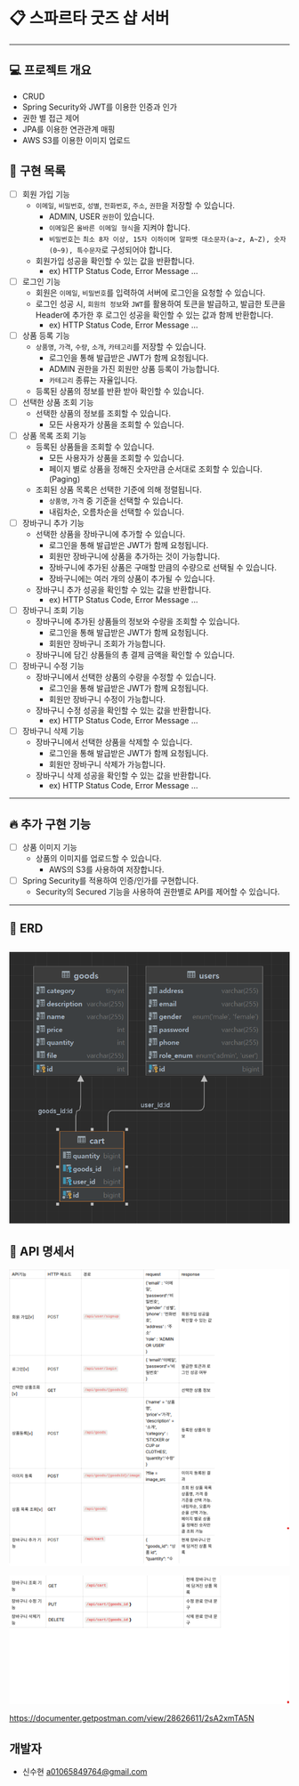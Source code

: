 # 📋 스파르타 굿즈 샵 서버

-------------------------------------------------------------------------
## 💻 프로젝트 개요
- CRUD
- Spring Security와 JWT를 이용한 인증과 인가
- 권한 별 접근 제어
- JPA를 이용한 연관관계 매핑
- AWS S3를 이용한 이미지 업로드 

## 🎯 구현 목록
- [ ]  회원 가입 기능
    - `이메일`, `비밀번호`, `성별`, `전화번호`, `주소`, `권한`을 저장할 수 있습니다.
        - ADMIN, USER `권한`이 있습니다.
        - `이메일`은  `올바른 이메일 형식`을 지켜야 합니다.
        - `비밀번호`는  `최소 8자 이상, 15자 이하이며 알파벳 대소문자(a~z, A~Z), 숫자(0~9), 특수문자`로 구성되어야 합니다.
    - 회원가입 성공을 확인할 수 있는 값을 반환합니다.
        - ex) HTTP Status Code, Error Message …
- [ ]  로그인 기능
    - 회원은 `이메일`, `비밀번호`를 입력하여 서버에 로그인을 요청할 수 있습니다.
    - 로그인 성공 시, `회원의 정보`와 `JWT`를 활용하여 토큰을 발급하고,
      발급한 토큰을 Header에 추가한 후 로그인 성공을 확인할 수 있는 값과 함께 반환합니다.
        - ex) HTTP Status Code, Error Message …
- [ ]  상품 등록 기능
    - `상품명`, `가격`, `수량`, `소개`, `카테고리`를 저장할 수 있습니다.
        - 로그인을 통해 발급받은 JWT가 함께 요청됩니다.
        - ADMIN 권한을 가진 회원만 상품 등록이 가능합니다.
        - `카테고리` 종류는 자율입니다.
    - 등록된 상품의 정보를 반환 받아 확인할 수 있습니다.
- [ ]  선택한 상품 조회 기능
    - 선택한 상품의 정보를 조회할 수 있습니다.
        - 모든 사용자가 상품을 조회할 수 있습니다.
- [ ]  상품 목록 조회 기능
    - 등록된 상품들을 조회할 수 있습니다.
        - 모든 사용자가 상품을 조회할 수 있습니다.
        - 페이지 별로 상품을 정해진 숫자만큼 순서대로 조회할 수 있습니다. (Paging)
    - 조회된 상품 목록은 선택한 기준에 의해 정렬됩니다.
        - `상품명`, `가격` 중 기준을 선택할 수 있습니다.
        - 내림차순, 오름차순을 선택할 수 있습니다.
- [ ]  장바구니 추가 기능
    - 선택한 상품을 장바구니에 추가할 수 있습니다.
        - 로그인을 통해 발급받은 JWT가 함께 요청됩니다.
        - 회원만 장바구니에 상품을 추가하는 것이 가능합니다.
        - 장바구니에 추가된 상품은 구매할 만큼의 수량으로 선택될 수 있습니다.
        - 장바구니에는 여러 개의 상품이 추가될 수 있습니다.
    - 장바구니 추가 성공을 확인할 수 있는 값을 반환합니다.
        - ex) HTTP Status Code, Error Message …
- [ ]  장바구니 조회 기능
    - 장바구니에 추가된 상품들의 정보와 수량을 조회할 수 있습니다.
        - 로그인을 통해 발급받은 JWT가 함께 요청됩니다.
        - 회원만 장바구니 조회가 가능합니다.
    - 장바구니에 담긴 상품들의 총 결제 금액을 확인할 수 있습니다.
- [ ]  장바구니 수정 기능
    - 장바구니에서 선택한 상품의 수량을 수정할 수 있습니다.
        - 로그인을 통해 발급받은 JWT가 함께 요청됩니다.
        - 회원만 장바구니 수정이 가능합니다.
    - 장바구니 수정 성공을 확인할 수 있는 값을 반환합니다.
        - ex) HTTP Status Code, Error Message …
- [ ]  장바구니 삭제 기능
    - 장바구니에서 선택한 상품을 삭제할 수 있습니다.
        - 로그인을 통해 발급받은 JWT가 함께 요청됩니다.
        - 회원만 장바구니 삭제가 가능합니다.
    - 장바구니 삭제 성공을 확인할 수 있는 값을 반환합니다.
        - ex) HTTP Status Code, Error Message …
----------------------------------------------------------------------------------------------

## 🔥 **추가 구현 기능**
- [ ]  상품 이미지 기능
   - 상품의 이미지를 업로드할 수 있습니다.
      - AWS의 S3를 사용하여 저장합니다.
- [ ]  Spring Security를 적용하여 인증/인가를 구현합니다.
   - Security의 Secured 기능을 사용하여 권한별로 API를 제어할 수 있습니다.
----------------------------------------------------------------------------------------------

## 📁 ERD
![img.png](img.png)
----------------------------------------------------------------------------------------------

## 📃 API 명세서
![img_1.png](img_1.png)

![img_2.png](img_2.png)

https://documenter.getpostman.com/view/28626611/2sA2xmTA5N
## 개발자

- 신수현 a01065849764@gmail.com
